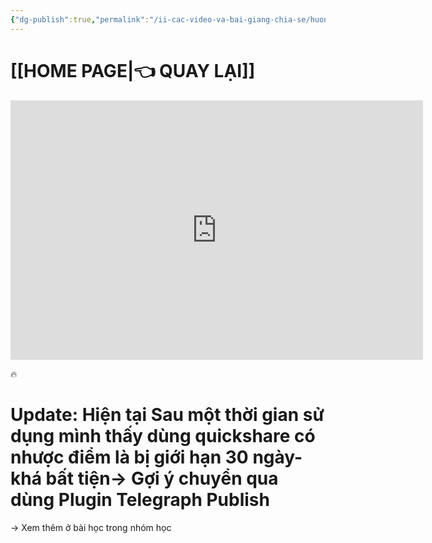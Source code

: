 ```yaml
---
{"dg-publish":true,"permalink":"/ii-cac-video-va-bai-giang-chia-se/huong-dan-chia-se-file-va-lay-file-duoc-chia-se-o-obsidian/","dgPassFrontmatter":true,"noteIcon":"1","created":"","updated":""}
---
```


# [[HOME PAGE\|👈 QUAY LẠI]]
<iframe width="660" height="415" src="https://www.youtube.com/embed/OG3ZutPNDb8" title="YouTube video player" frameborder="0" allow="accelerometer; autoplay; clipboard-write; encrypted-media; gyroscope; picture-in-picture; web-share" allowfullscreen></iframe>

🔥
# Update: Hiện tại Sau một thời gian sử dụng mình thấy dùng quickshare có nhược điểm là bị giới hạn 30 ngày- khá bất tiện-> Gợi ý chuyển qua dùng Plugin Telegraph Publish 
-> Xem thêm ở bài học trong nhóm học